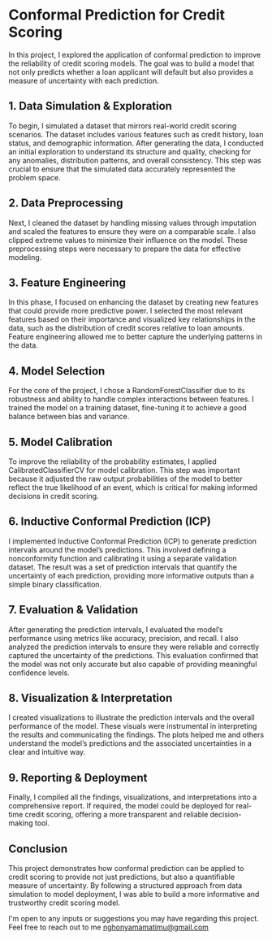 # Conformal Prediction for Credit Scoring


In this project, I explored the application of conformal prediction to improve the reliability of credit scoring models. The goal was to build a model that not only predicts whether a loan applicant will default but also provides a measure of uncertainty with each prediction.

## 1. Data Simulation & Exploration
To begin, I simulated a dataset that mirrors real-world credit scoring scenarios. The dataset includes various features such as credit history, loan status, and demographic information. After generating the data, I conducted an initial exploration to understand its structure and quality, checking for any anomalies, distribution patterns, and overall consistency. This step was crucial to ensure that the simulated data accurately represented the problem space.

## 2. Data Preprocessing
Next, I cleaned the dataset by handling missing values through imputation and scaled the features to ensure they were on a comparable scale. I also clipped extreme values to minimize their influence on the model. These preprocessing steps were necessary to prepare the data for effective modeling.

## 3. Feature Engineering
In this phase, I focused on enhancing the dataset by creating new features that could provide more predictive power. I selected the most relevant features based on their importance and visualized key relationships in the data, such as the distribution of credit scores relative to loan amounts. Feature engineering allowed me to better capture the underlying patterns in the data.

## 4. Model Selection
For the core of the project, I chose a RandomForestClassifier due to its robustness and ability to handle complex interactions between features. I trained the model on a training dataset, fine-tuning it to achieve a good balance between bias and variance.

## 5. Model Calibration
To improve the reliability of the probability estimates, I applied CalibratedClassifierCV for model calibration. This step was important because it adjusted the raw output probabilities of the model to better reflect the true likelihood of an event, which is critical for making informed decisions in credit scoring.

## 6. Inductive Conformal Prediction (ICP)
I implemented Inductive Conformal Prediction (ICP) to generate prediction intervals around the model’s predictions. This involved defining a nonconformity function and calibrating it using a separate validation dataset. The result was a set of prediction intervals that quantify the uncertainty of each prediction, providing more informative outputs than a simple binary classification.

## 7. Evaluation & Validation
After generating the prediction intervals, I evaluated the model’s performance using metrics like accuracy, precision, and recall. I also analyzed the prediction intervals to ensure they were reliable and correctly captured the uncertainty of the predictions. This evaluation confirmed that the model was not only accurate but also capable of providing meaningful confidence levels.

## 8. Visualization & Interpretation
I created visualizations to illustrate the prediction intervals and the overall performance of the model. These visuals were instrumental in interpreting the results and communicating the findings. The plots helped me and others understand the model’s predictions and the associated uncertainties in a clear and intuitive way.

## 9. Reporting & Deployment
Finally, I compiled all the findings, visualizations, and interpretations into a comprehensive report. If required, the model could be deployed for real-time credit scoring, offering a more transparent and reliable decision-making tool.

## Conclusion
This project demonstrates how conformal prediction can be applied to credit scoring to provide not just predictions, but also a quantifiable measure of uncertainty. By following a structured approach from data simulation to model deployment, I was able to build a more informative and trustworthy credit scoring model.

I'm open to any inputs or suggestions you may have regarding this project. Feel free to reach out to me nghonyamamatimu@gmail.com



